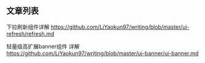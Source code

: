 ## 文章列表

下拉刷新组件详解
https://github.com/LiYaokun97/writing/blob/master/ui-refresh/refresh.md

轻量级高扩展banner组件 详解
https://github.com/LiYaokun97/writing/blob/master/ui-banner/ui-banner.md
